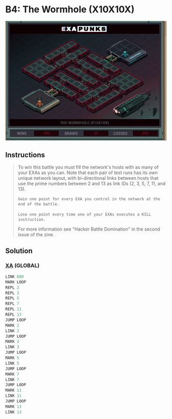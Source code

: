 # B4: The Wormhole (X10X10X)
<div align='center'><img src='PB019.gif' /></div>

## Instructions
>To win this battle you must fill the network's hosts with as many of your EXAs as you can. Note that each pair of test runs has its own unique network layout, with bi-directional links between hosts that use the prime numbers between 2 and 13 as link IDs (2, 3, 5, 7, 11, and 13).
>
>     Gain one point for every EXA you control in the network at the end of the battle.
>
>     Lose one point every time one of your EXAs executes a KILL instruction.
>
>For more information see "Hacker Battle Domination" in the second issue of the zine.

## Solution

### [XA](XA.exa) (GLOBAL)
```asm
LINK 800
MARK LOOP
REPL 2
REPL 3
REPL 5
REPL 7
REPL 11
REPL 13
JUMP LOOP
MARK 2
LINK 2
JUMP LOOP
MARK 3
LINK 3
JUMP LOOP
MARK 5
LINK 5
JUMP LOOP
MARK 7
LINK 7
JUMP LOOP
MARK 11
LINK 11
JUMP LOOP
MARK 13
LINK 13
```